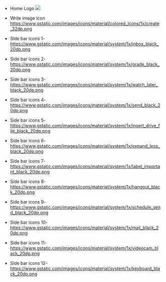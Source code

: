 * Home Logo  <img src="https://ssl.gstatic.com/ui/v1/icons/mail/rfr/logo_gmail_lockup_dark_1x_r2.png" srcset="https://ssl.gstatic.com/ui/v1/icons/mail/rfr/logo_gmail_lockup_dark_2x_r2.png 2x ,https://ssl.gstatic.com/ui/v1/icons/mail/rfr/logo_gmail_lockup_dark_1x_r2.png 1x">

* Write image icon https://www.gstatic.com/images/icons/material/colored_icons/1x/create_32dp.png

* Side bar icons 1- https://www.gstatic.com/images/icons/material/system/1x/inbox_black_20dp.png
* Side bar icons 2- https://www.gstatic.com/images/icons/material/system/1x/grade_black_20dp.png
* Side bar icons 3- https://www.gstatic.com/images/icons/material/system/1x/watch_later_black_20dp.png
* Side bar icons 4- https://www.gstatic.com/images/icons/material/system/1x/send_black_20dp.png
* Side bar icons 5- https://www.gstatic.com/images/icons/material/system/1x/insert_drive_file_black_20dp.png
* Side bar icons 6- https://www.gstatic.com/images/icons/material/system/1x/expand_less_black_20dp.png
* Side bar icons 7- https://www.gstatic.com/images/icons/material/system/1x/label_important_black_20dp.png
* Side bar icons 8- https://www.gstatic.com/images/icons/material/system/1x/hangout_black_20dp.png
* Side bar icons 9- https://www.gstatic.com/images/icons/material/system/1x/schedule_send_black_20dp.png
* Side bar icons 10- https://www.gstatic.com/images/icons/material/system/1x/mail_black_20dp.png
* Side bar icons 11- https://www.gstatic.com/images/icons/material/system/1x/videocam_black_20dp.png
* Side bar icons 12- https://www.gstatic.com/images/icons/material/system/1x/keyboard_black_20dp.png